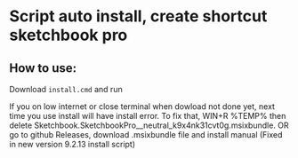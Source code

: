 # Script auto install, create shortcut sketchbook pro 
## How to use:
Download `install.cmd` and run

If you on low internet or close terminal when dowload not done yet, next time you use install will have install error. To fix that, WIN+R %TEMP% then delete Sketchbook.SketchbookPro_<version>_neutral_k9x4nk31cvt0g.msixbundle. OR go to github
Releases, download .msixbundle file and install manual (Fixed in new version 9.2.13 install script)
